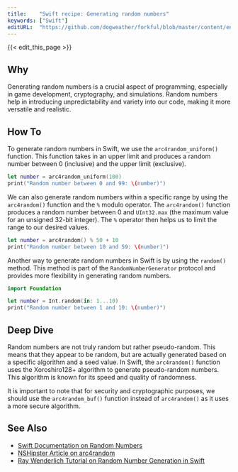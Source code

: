 ```yaml
---
title:    "Swift recipe: Generating random numbers"
keywords: ["Swift"]
editURL:  "https://github.com/dogweather/forkful/blob/master/content/en/swift/generating-random-numbers.md"
---
```


{{< edit_this_page >}}

## Why

Generating random numbers is a crucial aspect of programming, especially in game development, cryptography, and simulations. Random numbers help in introducing unpredictability and variety into our code, making it more versatile and realistic.

## How To

To generate random numbers in Swift, we use the `arc4random_uniform()` function. This function takes in an upper limit and produces a random number between 0 (inclusive) and the upper limit (exclusive). 

```Swift 
let number = arc4random_uniform(100) 
print("Random number between 0 and 99: \(number)") 
```

We can also generate random numbers within a specific range by using the `arc4random()` function and the `%` modulo operator. The `arc4random()` function produces a random number between 0 and `UInt32.max` (the maximum value for an unsigned 32-bit integer). The `%` operator then helps us to limit the range to our desired values.

```Swift 
let number = arc4random() % 50 + 10 
print("Random number between 10 and 59: \(number)") 
```

Another way to generate random numbers in Swift is by using the `random()` method. This method is part of the `RandomNumberGenerator` protocol and provides more flexibility in generating random numbers. 

```Swift 
import Foundation 

let number = Int.random(in: 1...10) 
print("Random number between 1 and 10: \(number)") 
```

## Deep Dive 

Random numbers are not truly random but rather pseudo-random. This means that they appear to be random, but are actually generated based on a specific algorithm and a seed value. In Swift, the `arc4random()` function uses the Xoroshiro128+ algorithm to generate pseudo-random numbers. This algorithm is known for its speed and quality of randomness.

It is important to note that for security and cryptographic purposes, we should use the `arc4random_buf()` function instead of `arc4random()` as it uses a more secure algorithm.

## See Also 

- [Swift Documentation on Random Numbers](https://developer.apple.com/documentation/swift/random) 
- [NSHipster Article on arc4random](https://nshipster.com/arc4random/) 
- [Ray Wenderlich Tutorial on Random Number Generation in Swift](https://www.raywenderlich.com/3293-random-numbers-in-swift)